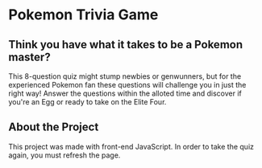 # Pokemon Trivia Game

## Think you have what it takes to be a Pokemon master?

This 8-question quiz might stump newbies or genwunners, but for the experienced Pokemon fan these questions will challenge you in just the right way! Answer the questions within the alloted time and discover if you're an Egg or ready to take on the Elite Four. 

## About the Project

This project was made with front-end JavaScript. In order to take the quiz again, you must refresh the page.
